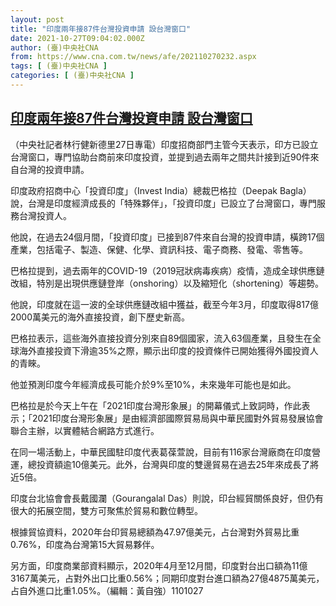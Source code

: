 ```yaml
---
layout: post
title: "印度兩年接87件台灣投資申請 設台灣窗口"
date: 2021-10-27T09:04:02.000Z
author: (臺)中央社CNA
from: https://www.cna.com.tw/news/afe/202110270232.aspx
tags: [ (臺)中央社CNA ]
categories: [ (臺)中央社CNA ]
---
```

<!--1635325442000-->
[印度兩年接87件台灣投資申請 設台灣窗口](https://www.cna.com.tw/news/afe/202110270232.aspx)
------

<div>
<div></div><div><p>（中央社記者林行健新德里27日專電）印度招商部門主管今天表示，印方已設立台灣窗口，專門協助台商前來印度投資，並提到過去兩年之間共計接到近90件來自台灣的投資申請。</p><p>印度政府招商中心「投資印度」（Invest India）總裁巴格拉（Deepak Bagla）說，台灣是印度經濟成長的「特殊夥伴」，「投資印度」已設立了台灣窗口，專門服務台灣投資人。</p><p>他說，在過去24個月間，「投資印度」已接到87件來自台灣的投資申請，橫跨17個產業，包括電子、製造、保健、化學、資訊科技、電子商務、發電、零售等。</p><p>巴格拉提到，過去兩年的COVID-19（2019冠狀病毒疾病）疫情，造成全球供應鏈改組，特別是出現供應鏈登岸（onshoring）以及縮短化（shortening）等趨勢。</p><p>他說，印度就在這一波的全球供應鏈改組中獲益，截至今年3月，印度取得817億2000萬美元的海外直接投資，創下歷史新高。</p><p>巴格拉表示，這些海外直接投資分別來自89個國家，流入63個產業，且發生在全球海外直接投資下滑逾35%之際，顯示出印度的投資條件已開始獲得外國投資人的青睞。</p><p>他並預測印度今年經濟成長可能介於9%至10%，未來幾年可能也是如此。</p><p>巴格拉是於今天上午在「2021印度台灣形象展」的開幕儀式上致詞時，作此表示；「2021印度台灣形象展」是由經濟部國際貿易局與中華民國對外貿易發展協會聯合主辦，以實體結合網路方式進行。</p><p>在同一場活動上，中華民國駐印度代表葛葆萱說，目前有116家台灣廠商在印度營運，總投資額逾10億美元。此外，台灣與印度的雙邊貿易在過去25年來成長了將近5倍。</p><p>印度台北協會會長戴國瀾（Gourangalal Das）則說，印台經貿關係良好，但仍有很大的拓展空間，雙方可聚焦於貿易和數位轉型。</p><p>根據貿協資料，2020年台印貿易總額為47.97億美元，占台灣對外貿易比重0.76%，印度為台灣第15大貿易夥伴。</p><p>另方面，印度商業部資料顯示，2020年4月至12月間，印度對台出口額為11億3167萬美元，占對外出口比重0.56%；同期印度對台進口額為27億4875萬美元，占自外進口比重1.05%。（編輯：黃自強）1101027</p></div>
</div>
